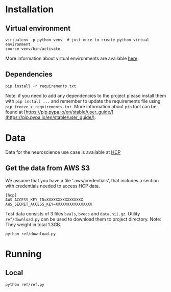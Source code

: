 # Installation
## Virtual environment
```
virtualenv -p python venv  # just once to create python virtual environment
source venv/bin/activate
```
More information about virtual environments are available [here](https://virtualenv.pypa.io/en/stable/).

## Dependencies
```
pip install -r requirements.txt
```
Note: if you need to add any dependencies to the project please install them with `pip install ...` and remember to 
update the requirements file using `pip freeze > requirements.txt`. More information about `pip` tool can be found at
[https://pip.pypa.io/en/stable/user_guide/](https://pip.pypa.io/en/stable/user_guide/).

# Data
Data for the neuroscience use case is available at 
[HCP](https://wiki.humanconnectome.org/display/PublicData/How+To+Connect+to+Connectome+Data+via+AWS)

## Get the data from AWS S3
We assume that you have a file '.aws/credentials', 
that includes a section with credentials needed to access HCP data.
```
[hcp]
AWS_ACCESS_KEY_ID=XXXXXXXXXXXXXXXX
AWS_SECRET_ACCESS_KEY=XXXXXXXXXXXXXXXX
```

Test data consists of 3 files `bvals`, `bvecs` and `data.nii.gz`. Utility `ref/download.py` can be used to download them
to project directory. Note: They weight in total 1.3GB.
```
python ref/download.py
```

# Running
## Local
```
python ref/ref.py
```
